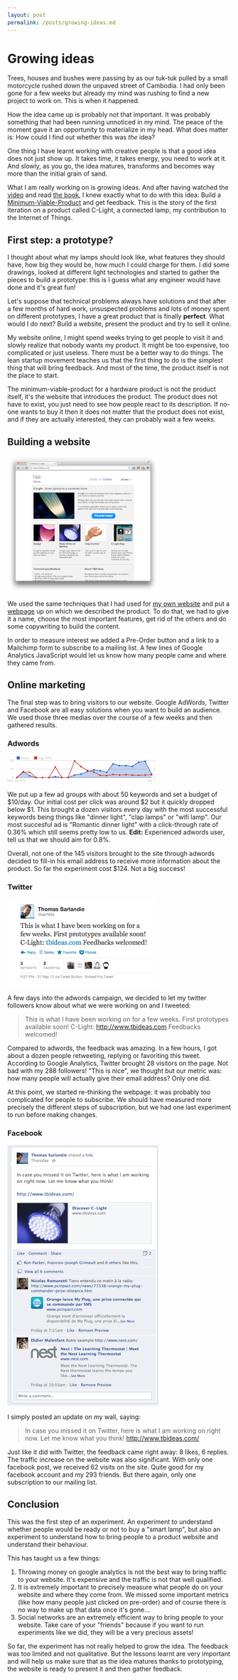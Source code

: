 ```yaml
---
layout: post
permalink: /posts/growing-ideas.md
---
```

Growing ideas
=============

Trees, houses and bushes were passing by as our tuk-tuk pulled by a small motorcycle rushed down the unpaved street of Cambodia. I had only been gone for a few weeks but already my mind was rushing to find a new project to work on. This is when it happened.

How the idea came up is probably not that important. It was probably something that had been running unnoticed in my mind. The peace of the moment gave it an opportunity to materialize in my head. What does matter is: How could I find out whether this was *the* idea? 

One thing I have learnt working with creative people is that a good idea does not just show up. It takes time, it takes energy, you need to work at it. And slowly, as you go, the idea matures, transforms and becomes way more than the initial grain of sand.

What I am really working on is growing ideas. And after having watched the [video][leanstartupvideo] and read [the book][leanstartupbook], I knew exactly what to do with this idea: Build a [Minimum-Viable-Product][mvp] and get feedback. This is the story of the first iteration on a product called C-Light, a connected lamp, my contribution to the Internet of Things.

<!-- more -->

First step: a prototype?
------------------------

I thought about what my lamps should look like, what features they should have, how big they would be, how much I could charge for them. I did some drawings, looked at different light technologies and started to gather the pieces to build a prototype: this is I guess what any engineer would have done and it's great fun!

Let's suppose that technical problems always have solutions and that after a few months of hard work, unsuspected problems and lots of money spent on different prototypes, I have a great product that is finally **perfect**. What would I do next? Build a website, present the product and try to sell it online.

My website online, I might spend weeks trying to get people to visit it and slowly realize that nobody wants my product. It might be too expensive, too complicated or just useless. There must be a better way to do things. The lean startup movement teaches us that the first thing to do is the simplest thing that will bring feedback. And most of the time, the product itself is not the place to start.

The minimum-viable-product for a hardware product is not the product itself, it's the website that introduces the product. The product does not have to exist, you just need to see how people react to its description. If no-one wants to buy it then it does not matter that the product does not exist, and if they are actually interested, they can probably wait a few weeks.

Building a website
------------------

![C-Light first website](/img/clight-web-v1.png)

We used the same techniques that I had used for [my own website][my-website] and put a [webpage][tbideas] up on which we described the product. To do that, we had to give it a name, choose the most important features, get rid of the others and do some copywriting to build the content.

In order to measure interest we added a Pre-Order button and a link to a Mailchimp form to subscribe to a mailing list. A few lines of Google Analytics JavaScript would let us know how many people came and where they came from.

Online marketing
----------------

The final step was to bring visitors to our website. Google AdWords, Twitter and Facebook are all easy solutions when you want to build an audience. We used those three medias over the course of a few weeks and then gathered results.

### Adwords

![Evolution of the number of clicks and the cost per click](/img/adwords-evolution.png)

We put up a few ad groups with about 50 keywords and set a budget of $10/day. Our initial cost per click was around $2 but it quickly dropped below $1. This brought a dozen visitors every day with the most successful keywords being things like "dinner light", "clap lamps" or "wifi lamp". Our most succesful ad is "Romantic dinner light" with a click-through rate of 0.36% which still seems pretty low to us. **Edit:** Experienced adwords user, tell us that we should aim for 0.8%.

Overall, not one of the 145 visitors brought to the site through adwords decided to fill-in his email address to receive more information about the product. So far the experiment cost $124. Not a big success!

### Twitter

![C-Light first tweet](/img/clight-tweet-1.png)

A few days into the adwords campaign, we decided to let my twitter followers know about what we were working on and I tweeted:

> This is what I have been working on for a few weeks. First prototypes available soon! C-Light: http://www.tbideas.com Feedbacks welcomed!

Compared to adwords, the feedback was amazing. In a few hours, I got about a dozen people retweeting, replying or favoriting this tweet. According to Google Analytics, Twitter brought 28 visitors on the page. Not bad with my 288 followers! "This is nice", we thought but our metric was: how many people will actually give their email address? Only one did.

At this point, we started re-thinking the webpage: it was probably too complicated for people to subscribe. We should have measured more precisely the different steps of subscription, but we had one last experiment to run before making changes.

### Facebook

![C-Light facebook post](/img/clight-facebook-1.png)

I simply posted an update on my wall, saying:
> In case you missed it on Twitter, here is what I am working on right now. Let me know what you think! http://www.tbideas.com/

Just like it did with Twitter, the feedback came right away: 8 likes, 6 replies. The traffic increase on the website was also significant. With only one facebook post, we received 62 visits on the site. Quite good for my facebook account and my 293 friends. But there again, only one subscription to our mailing list.

Conclusion
----------

This was the first step of an experiment. An experiment to understand whether people would be ready or not to buy a "smart lamp", but also an experiment to understand how to bring people to a product website and understand their behaviour.

This has taught us a few things:

1. Throwing money on google analytics is not the best way to bring traffic to your website. It's expensive and the traffic is not that well qualified.
1. It is extremely important to precisely measure what people do on your website and where they come from. We missed some important metrics (like how many people just clicked on pre-order) and of course there is no way to make up that data once it's gone...
1. Social networks are an extremely efficient way to bring people to your website. Take care of your "friends" because if you want to run experiments like we did, they will be a very precious assets!

So far, the experiment has not really helped to grow the idea. The feedback was too limited and not qualitative. But the lessons learnt are very important and will help us make sure that as the idea matures thanks to prototyping, the website is ready to present it and then gather feedback.

[leanstartupbook]: http://theleanstartup.com/book
[leanstartupvideo]: http://www.youtube.com/watch?v=i65PaoTlVKg&feature=youtu.be
[mvp]: http://en.wikipedia.org/wiki/Minimum_viable_product
[nest]: http://www.nest.com/
[my-website]: working-in-small-batch-my-website.md
[tbideas]: http://www.tbideas.com/

